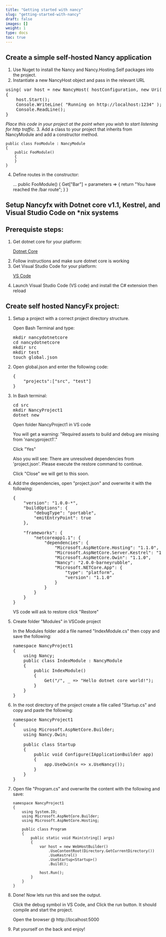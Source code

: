 ```yaml
---
title: "Getting started with nancy"
slug: "getting-started-with-nancy"
draft: false
images: []
weight: 1
type: docs
toc: true
---
```


## Create a simple self-hosted Nancy application
 1. Use Nuget to install the Nancy and Nancy.Hosting.Self packages into the project.
 2. Instantiate a new NancyHost object and pass in the relevant URL
<pre>
using( var host = new NancyHost( hostConfiguration, new Uri( "http://localhost:1234" ) ) )
{
    host.Start();
    Console.WriteLine( "Running on http://localhost:1234" );
    Console.ReadLine();
}</pre>
*Place this code in your project at the point when you wish to start listening for http traffic.*
3. Add a class to your project that inherits from NancyModule and add a constructor method.


    public class FooModule : NancyModule
    {
        public FooModule()
        {
        }
    }

4. Define routes in the constructor:


    ...
    public FooModule()
    {
        Get["Bar"] = parameters => {
            return "You have reached the /bar route";
        }
    }


## Setup Nancyfx with Dotnet core v1.1, Kestrel, and Visual Studio Code on *nix systems

## Prerequiste steps:

<ol>
<li>Get dotnet core for your platform:

[Dotnet Core](https://www.microsoft.com/net/core)</li>
<li>Follow instructions and make sure dotnet core is working</li>
<li>Get Visual Studio Code for your platform: 

[VS Code](https://code.visualstudio.com)</li>
<li>Launch Visual Studio Code (VS code) and install the C# extension then reload</li>
</ol>

## Create self hosted NancyFx project:

<ol>
<li>
Setup a project with a correct project directory structure.

Open Bash Terminal and type:

<pre>
mkdir nancydotnetcore
cd nancydotnetcore
mkdir src 
mkdir test
touch global.json
</pre>
</li>
<li>
Open global.json and enter the following code:

<pre>
{
    "projects":["src", "test"]
}
</pre>
</li>
<li>
In Bash terminal:

<pre>
cd src 
mkdir NancyProject1
dotnet new 
</pre>

Open folder NancyProject1 in VS code

You will get a warning: "Required assets to build and debug are missing from 'nancyproject1'."

Click "Yes"

Also you will see: There are unresolved dependencies from 'project.json'. Please execute the restore command to continue.

Click "Close" we will get to this soon. 
</li>
<li>
Add the dependencies, open "project.json" and overwrite it with the following:

<pre>
{
    "version": "1.0.0-*",
    "buildOptions": {
        "debugType": "portable",
        "emitEntryPoint": true
    },

    "frameworks": {
        "netcoreapp1.1": {
            "dependencies": {
                "Microsoft.AspNetCore.Hosting": "1.1.0",
                "Microsoft.AspNetCore.Server.Kestrel": "1.1.0",
                "Microsoft.AspNetCore.Owin": "1.1.0",
                "Nancy": "2.0.0-barneyrubble",
                "Microsoft.NETCore.App": {
                    "type": "platform",
                    "version": "1.1.0"
                }
            }
        }
    }
}
</pre>

VS code will ask to restore click "Restore"
</li>
<li>
Create folder "Modules" in VSCode project

In the Modules folder add a file named "IndexModule.cs" then copy and save the following:

<pre>
namespace NancyProject1
{
    using Nancy;
    public class IndexModule : NancyModule
    {
        public IndexModule()
        {
            Get("/", _ => "Hello dotnet core world!");
        }
    }
}
</pre>

</li>
<li>
In the root directory of the project create a file called "Startup.cs" and copy and paste the following:

<pre>
namespace NancyProject1
{
    using Microsoft.AspNetCore.Builder;
    using Nancy.Owin;

    public class Startup
    {
        public void Configure(IApplicationBuilder app)
        {
            app.UseOwin(x => x.UseNancy());
        }
    }
}
</pre>

</li>
<li>

Open file "Program.cs" and overwrite the content with the following and save:


    namespace NancyProject1
    {
        using System.IO;
        using Microsoft.AspNetCore.Builder;
        using Microsoft.AspNetCore.Hosting;
    
        public class Program
        {
            public static void Main(string[] args)
            {
                var host = new WebHostBuilder()
                    .UseContentRoot(Directory.GetCurrentDirectory())
                    .UseKestrel()
                    .UseStartup<Startup>()
                    .Build();
    
                host.Run();
            }
        }
    }

</li>
<li>
Done! Now lets run this and see the output. 

Click the debug symbol in VS Code, and Click the run button. It should compile and start the project.

Open the browser @ http://localhost:5000
</li>
<li>
Pat yourself on the back and enjoy! 
</li>
</ol>



